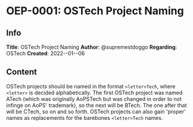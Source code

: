 # OEP-0001: OSTech Project Naming

## Info

  **Title**: OSTech Project Naming
  **Author**: @supremestdoggo
  **Regarding**: OSTech
  **Created**: 2022--01--06

## Content

OSTech projects should be named in the format `<letter>Tech`, where `<letter>` is decided alphabetically. The first OSTech project was named ATech (which was originally AoPSTech but was changed in order to not infinge on AoPS' trademark), so the next will be BTech. The one after that will be CTech, so on and so forth. OSTech projects can also gain 'proper' names as replacements for the barebones `<letter>Tech` names.

